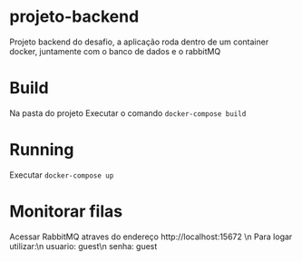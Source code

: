 # projeto-backend

Projeto backend do desafio, a aplicação roda dentro de um container docker, juntamente com o banco de dados e o rabbitMQ

# Build

Na pasta do projeto Executar o comando `docker-compose build`

# Running

Executar `docker-compose up`

# Monitorar filas

Acessar RabbitMQ atraves do endereço http://localhost:15672 \n
Para logar utilizar:\n
usuario: guest\n
senha: guest
